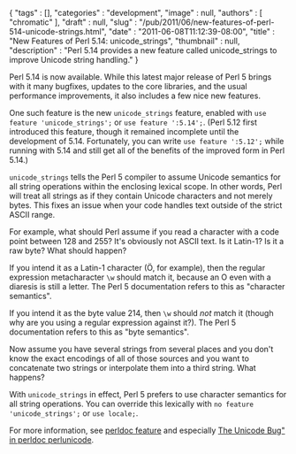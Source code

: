 {
   "tags" : [],
   "categories" : "development",
   "image" : null,
   "authors" : [
      "chromatic"
   ],
   "draft" : null,
   "slug" : "/pub/2011/06/new-features-of-perl-514-unicode-strings.html",
   "date" : "2011-06-08T11:12:39-08:00",
   "title" : "New Features of Perl 5.14: unicode_strings",
   "thumbnail" : null,
   "description" : "Perl 5.14 provides a new feature called unicode_strings to improve Unicode string handling."
}





Perl 5.14 is now available. While this latest major release of Perl 5
brings with it many bugfixes, updates to the core libraries, and the
usual performance improvements, it also includes a few nice new
features.

One such feature is the new `unicode_strings` feature, enabled with
`use feature 'unicode_strings';` or `use feature ':5.14';`. (Perl 5.12
first introduced this feature, though it remained incomplete until the
development of 5.14. Fortunately, you can write `use feature ':5.12';`
while running with 5.14 and still get all of the benefits of the
improved form in Perl 5.14.)

`unicode_strings` tells the Perl 5 compiler to assume Unicode semantics
for all string operations within the enclosing lexical scope. In other
words, Perl will treat all strings as if they contain Unicode characters
and not merely bytes. This fixes an issue when your code handles text
outside of the strict ASCII range.

For example, what should Perl assume if you read a character with a code
point between 128 and 255? It's obviously not ASCII text. Is it Latin-1?
Is it a raw byte? What should happen?

If you intend it as a Latin-1 character (Ö, for example), then the
regular expression metacharacter `\w` should match it, because an O even
with a diaresis is still a letter. The Perl 5 documentation refers to
this as "character semantics".

If you intend it as the byte value 214, then `\w` should *not* match it
(though why are you using a regular expression against it?). The Perl 5
documentation refers to this as "byte semantics".

Now assume you have several strings from several places and you don't
know the exact encodings of all of those sources and you want to
concatenate two strings or interpolate them into a third string. What
happens?

With `unicode_strings` in effect, Perl 5 prefers to use character
semantics for all string operations. You can override this lexically
with `no feature 'unicode_strings';` or `use locale;`.

For more information, see [perldoc
feature](http://perldoc.perl.org/feature.html#the-%27unicode_strings%27-feature)
and especially [The Unicode Bug" in perldoc
perlunicode](http://perldoc.perl.org/perlunicode.html#The-%22Unicode-Bug%22).


